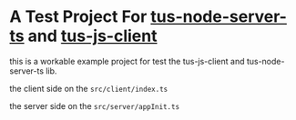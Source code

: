 # A Test Project For [tus-node-server-ts](https://github.com/Lyoko-Jeremie/tus-node-server) and [tus-js-client](https://github.com/tus/tus-js-client)

this is a workable example project for test the tus-js-client and tus-node-server-ts lib.

the client side on the ```src/client/index.ts```

the server side on the ```src/server/appInit.ts```
